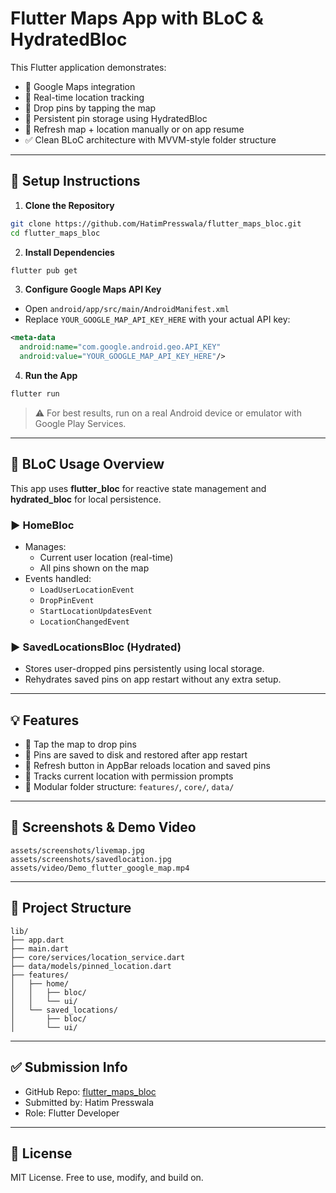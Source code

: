 
# Flutter Maps App with BLoC & HydratedBloc

This Flutter application demonstrates:

- 📍 Google Maps integration  
- 🚶 Real-time location tracking  
- 📌 Drop pins by tapping the map  
- 💾 Persistent pin storage using HydratedBloc  
- 🔁 Refresh map + location manually or on app resume  
- ✅ Clean BLoC architecture with MVVM-style folder structure

---

## 🔧 Setup Instructions

1. **Clone the Repository**

```bash
git clone https://github.com/HatimPresswala/flutter_maps_bloc.git
cd flutter_maps_bloc
```

2. **Install Dependencies**

```bash
flutter pub get
```

3. **Configure Google Maps API Key**

- Open `android/app/src/main/AndroidManifest.xml`
- Replace `YOUR_GOOGLE_MAP_API_KEY_HERE` with your actual API key:

```xml
<meta-data
  android:name="com.google.android.geo.API_KEY"
  android:value="YOUR_GOOGLE_MAP_API_KEY_HERE"/>
```

4. **Run the App**

```bash
flutter run
```

> ⚠️ For best results, run on a real Android device or emulator with Google Play Services.

---

## 🧠 BLoC Usage Overview

This app uses **flutter_bloc** for reactive state management and **hydrated_bloc** for local persistence.

### ▶️ HomeBloc
- Manages:
  - Current user location (real-time)
  - All pins shown on the map
- Events handled:
  - `LoadUserLocationEvent`
  - `DropPinEvent`
  - `StartLocationUpdatesEvent`
  - `LocationChangedEvent`

### ▶️ SavedLocationsBloc (Hydrated)
- Stores user-dropped pins persistently using local storage.
- Rehydrates saved pins on app restart without any extra setup.

---

## 💡 Features

- 📍 Tap the map to drop pins
- 💾 Pins are saved to disk and restored after app restart
- 🔄 Refresh button in AppBar reloads location and saved pins
- 📡 Tracks current location with permission prompts
- 🧱 Modular folder structure: `features/`, `core/`, `data/`

---

## 📸 Screenshots & Demo Video

```
assets/screenshots/livemap.jpg
assets/screenshots/savedlocation.jpg
assets/video/Demo_flutter_google_map.mp4
```

---

## 📁 Project Structure

```
lib/
├── app.dart
├── main.dart
├── core/services/location_service.dart
├── data/models/pinned_location.dart
├── features/
│   ├── home/
│   │   ├── bloc/
│   │   └── ui/
│   └── saved_locations/
│       ├── bloc/
│       └── ui/
```

---

## ✅ Submission Info

- GitHub Repo: [flutter_maps_bloc](https://github.com/HatimPresswala/flutter_maps_bloc)
- Submitted by: Hatim Presswala
- Role: Flutter Developer

---

## 📜 License

MIT License. Free to use, modify, and build on.
